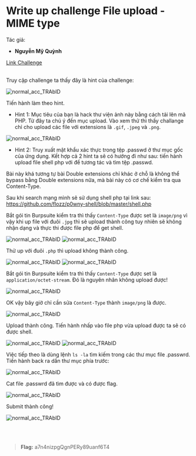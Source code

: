 # Write up challenge File upload - MIME type

Tác giả:
- **Nguyễn Mỹ Quỳnh** <br>


[Link Challenge](https://www.root-me.org/en/Challenges/Web-Server/File-upload-MIME-type)<br>
</br>

Truy cập challenge ta thấy đây là hint của challenge:

<img src="./img/0.png" alt="normal_acc_TRAbID"/>

Tiến hành làm theo hint.

- Hint 1: Mục tiêu của bạn là hack thư viện ảnh này bằng cách tải lên mã PHP. Từ đây ta chú ý đến mục upload. Vào xem thử thì thấy challange chỉ cho upload các file với extensions là `.gif`, `.jpeg` và `.png`. 

<img src="./img/00.png" alt="normal_acc_TRAbID"/>

- Hint 2: Truy xuất mật khẩu xác thực trong tệp .passwd ở thư mục gốc của ứng dụng. Kết hợp cả 2 hint ta sẽ có hướng đi như sau: tiến hành upload file shell php với để tương tác và tìm tệp .passwd.

Bài này khá tương tự bài Double extensions chỉ khác ở chỗ là không thể bypass bằng Double extensions nữa, mà bài này có cơ chế kiểm tra qua  Content-Type.

Sau khi search mạng mình sẽ sử dụng shell php tại link sau: 
    https://github.com/flozz/p0wny-shell/blob/master/shell.php

Bắt gói tin Burpsuite kiểm tra thì thấy `Content-Type` được set là `image/png` vì vậy khi up file với đuôi `.jpg` thì sẽ upload thành công tuy nhiên sẽ không nhận dạng và thực thi được file php để get shell. 

<img src="./img/1.png" alt="normal_acc_TRAbID"/>

<img src="./img/2.png" alt="normal_acc_TRAbID"/>

<br>

Thử up với đuôi `.php` thì upload không thành công. 

<img src="./img/3.png" alt="normal_acc_TRAbID"/>

<img src="./img/4.png" alt="normal_acc_TRAbID"/>

<br>

Bắt gói tin Burpsuite kiểm tra thì thấy `Content-Type` được set là `application/octet-stream`. Đó là nguyên nhân không upload được! 

<img src="./img/5.png" alt="normal_acc_TRAbID"/>

OK vậy bây giờ chỉ cần sửa `Content-Type` thành `image/png` là được.

<img src="./img/6.png" alt="normal_acc_TRAbID"/>

Upload thành công.
Tiến hành nhấp vào file php vừa upload được ta sẽ có được shell.

<img src="./img/7.png" alt="normal_acc_TRAbID"/>

<img src="./img/8.png" alt="normal_acc_TRAbID"/>


Việc tiếp theo là dùng lệnh `ls -la` tìm kiếm trong các thư mục file .passwrd. 
Tiến hành back ra dần thư mục phía trước:

<img src="./img/9.png" alt="normal_acc_TRAbID"/>

Cat file .passwrd đã tìm được và có được flag.

<img src="./img/10.png" alt="normal_acc_TRAbID"/>

Submit thành công!

<img src="./img/11.png" alt="normal_acc_TRAbID"/>

<br><br>

> **Flag:** a7n4nizpgQgnPERy89uanf6T4

